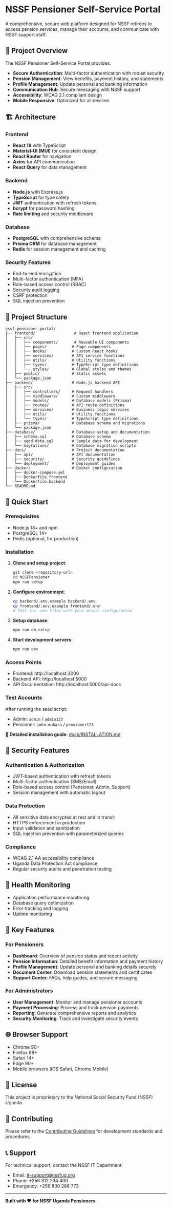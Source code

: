 # NSSF Pensioner Self-Service Portal

A comprehensive, secure web platform designed for NSSF retirees to access pension services, manage their accounts, and communicate with NSSF support staff.

## 🎯 Project Overview

The NSSF Pensioner Self-Service Portal provides:

- **Secure Authentication**: Multi-factor authentication with robust security
- **Pension Management**: View benefits, payment history, and statements
- **Profile Management**: Update personal and banking information
- **Communication Hub**: Secure messaging with NSSF support
- **Accessibility**: WCAG 2.1 compliant design
- **Mobile Responsive**: Optimized for all devices

## 🏗️ Architecture

### Frontend

- **React 18** with TypeScript
- **Material-UI (MUI)** for consistent design
- **React Router** for navigation
- **Axios** for API communication
- **React Query** for data management

### Backend

- **Node.js** with Express.js
- **TypeScript** for type safety
- **JWT** authentication with refresh tokens
- **bcrypt** for password hashing
- **Rate limiting** and security middleware

### Database

- **PostgreSQL** with comprehensive schema
- **Prisma ORM** for database management
- **Redis** for session management and caching

### Security Features

- End-to-end encryption
- Multi-factor authentication (MFA)
- Role-based access control (RBAC)
- Security audit logging
- CSRF protection
- SQL injection prevention

## 📁 Project Structure

```
nssf-pensioner-portal/
├── frontend/                 # React frontend application
│   ├── src/
│   │   ├── components/       # Reusable UI components
│   │   ├── pages/           # Page components
│   │   ├── hooks/           # Custom React hooks
│   │   ├── services/        # API service functions
│   │   ├── utils/           # Utility functions
│   │   ├── types/           # TypeScript type definitions
│   │   └── styles/          # Global styles and themes
│   ├── public/              # Static assets
│   └── package.json
├── backend/                 # Node.js backend API
│   ├── src/
│   │   ├── controllers/     # Request handlers
│   │   ├── middleware/      # Custom middleware
│   │   ├── models/          # Database models (Prisma)
│   │   ├── routes/          # API route definitions
│   │   ├── services/        # Business logic services
│   │   ├── utils/           # Utility functions
│   │   └── types/           # TypeScript type definitions
│   ├── prisma/              # Database schema and migrations
│   └── package.json
├── database/                # Database setup and documentation
│   ├── schema.sql           # Database schema
│   ├── seed-data.sql        # Sample data for development
│   └── migrations/          # Database migration scripts
├── docs/                    # Project documentation
│   ├── api/                 # API documentation
│   ├── security/            # Security guidelines
│   └── deployment/          # Deployment guides
├── docker/                  # Docker configuration
│   ├── docker-compose.yml
│   ├── Dockerfile.frontend
│   └── Dockerfile.backend
└── README.md
```

## 🚀 Quick Start

### Prerequisites

- Node.js 18+ and npm
- PostgreSQL 14+
- Redis (optional, for production)

### Installation

1. **Clone and setup project**:

   ```bash
   git clone <repository-url>
   cd NSSFPensioner
   npm run setup
   ```

2. **Configure environment**:

   ```bash
   cp backend/.env.example backend/.env
   cp frontend/.env.example frontend/.env
   # Edit the .env files with your actual configuration
   ```

3. **Setup database**:

   ```bash
   npm run db:setup
   ```

4. **Start development servers**:
   ```bash
   npm run dev
   ```

### Access Points

- Frontend: http://localhost:3000
- Backend API: http://localhost:5000
- API Documentation: http://localhost:5000/api-docs

### Test Accounts

After running the seed script:

- Admin: `admin` / `admin123`
- Pensioner: `john.mukasa` / `pensioner123`

📖 **Detailed installation guide**: [docs/INSTALLATION.md](docs/INSTALLATION.md)

## 🔐 Security Features

### Authentication & Authorization

- JWT-based authentication with refresh tokens
- Multi-factor authentication (SMS/Email)
- Role-based access control (Pensioner, Admin, Support)
- Session management with automatic logout

### Data Protection

- All sensitive data encrypted at rest and in transit
- HTTPS enforcement in production
- Input validation and sanitization
- SQL injection prevention with parameterized queries

### Compliance

- WCAG 2.1 AA accessibility compliance
- Uganda Data Protection Act compliance
- Regular security audits and penetration testing

## 🏥 Health Monitoring

- Application performance monitoring
- Database query optimization
- Error tracking and logging
- Uptime monitoring

## 📱 Key Features

### For Pensioners

- **Dashboard**: Overview of pension status and recent activity
- **Pension Information**: Detailed benefit information and payment history
- **Profile Management**: Update personal and banking details securely
- **Document Center**: Download pension statements and certificates
- **Support Center**: FAQs, help guides, and secure messaging

### For Administrators

- **User Management**: Monitor and manage pensioner accounts
- **Payment Processing**: Process and track pension payments
- **Reporting**: Generate comprehensive reports and analytics
- **Security Monitoring**: Track and investigate security events

## 🌐 Browser Support

- Chrome 90+
- Firefox 88+
- Safari 14+
- Edge 90+
- Mobile browsers (iOS Safari, Chrome Mobile)

## 📄 License

This project is proprietary to the National Social Security Fund (NSSF) Uganda.

## 🤝 Contributing

Please refer to the [Contributing Guidelines](docs/CONTRIBUTING.md) for development standards and procedures.

## 📞 Support

For technical support, contact the NSSF IT Department:

- Email: it-support@nssfug.org
- Phone: +256 312 234 400
- Emergency: +256 800 286 773

---

**Built with ❤️ for NSSF Uganda Pensioners**

